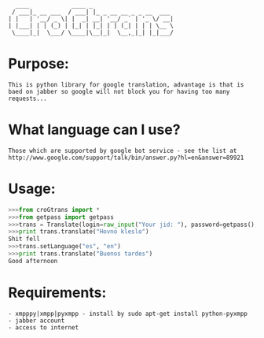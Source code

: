 	  ____            ____ _                       
	 / ___|_ __ ___  / ___| |_ _ __ __ _ _ __  ___ 
	| |   | '__/ _ \| |  _| __| '__/ _` | '_ \/ __|
	| |___| | | (_) | |_| | |_| | | (_| | | | \__ \
	 \____|_|  \___/ \____|\__|_|  \__,_|_| |_|___/
	                                               
Purpose:
========
	This is python library for google translation, advantage is that is baed on jabber so google will not block you for having too many requests...

What language can I use?
========================
	Those which are supported by google bot service - see the list at http://www.google.com/support/talk/bin/answer.py?hl=en&answer=89921

Usage:
===== 
```python
>>>from croGtrans import *
>>>from getpass import getpass
>>>trans = Translate(login=raw_input("Your jid: "), password=getpass(), languageFrom="cs", languageTo="en")
>>>print trans.translate("Hovno kleslo")
Shit fell
>>>trans.setLanguage("es", "en")
>>>print trans.translate("Buenos tardes")
Good afternoon
```


Requirements:
=============
	- xmpppy|xmpp|pyxmpp - install by sudo apt-get install python-pyxmpp
	- jabber account
	- access to internet
